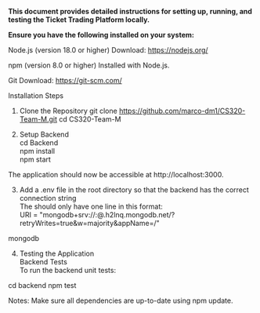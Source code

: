 **This document provides detailed instructions for setting up, running, and testing the Ticket Trading Platform locally.**

**Ensure you have the following installed on your system:**

Node.js (version 18.0 or higher)
Download: https://nodejs.org/

npm (version 8.0 or higher)
Installed with Node.js.

Git
Download: https://git-scm.com/

Installation Steps
1) Clone the Repository
git clone https://github.com/marco-dm1/CS320-Team-M.git
cd CS320-Team-M

2) Setup Backend\
cd Backend\
npm install\
npm start

The application should now be accessible at http://localhost:3000.

3) Add a .env file in the root directory so that the backend has the correct connection string\
The should only have one line in this format:\
URI = "mongodb+srv://<USERNAME>:<PASSWORD>@<CLUSTER>.h2lnq.mongodb.net/?retryWrites=true&w=majority&appName=<CLUSTER>/<DATABASE>"

mongodb

4) Testing the Application\
Backend Tests\
To run the backend unit tests:

cd backend
npm test

Notes: 
Make sure all dependencies are up-to-date using npm update.
